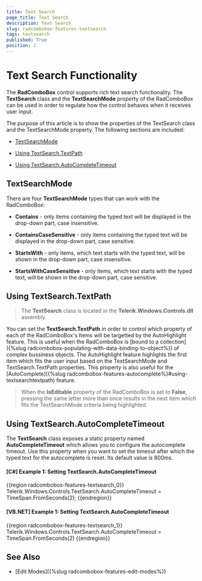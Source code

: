 ```yaml
---
title: Text Search
page_title: Text Search
description: Text Search
slug: radcombobox-features-textsearch
tags: textsearch
published: True
position: 2
---
```


# Text Search Functionality

The __RadComboBox__ control supports rich text search functionality. The __TextSearch__ class and the __TextSearchMode__ property of the RadComboBox can be used in order to regulate how the control behaves when it receives user input.

The purpose of this article is to show the properties of the TextSearch class and the TextSearchMode property. The following sections are included:

* [TextSearchMode](#textsearchmode)

* [Using TextSearch.TextPath](#using-textsearchtextpath)

* [Using TextSearch.AutoCompleteTimeout](#using-textsearchautocompletetimeout)

## TextSearchMode

There are four __TextSearchMode__ types that can work with the RadComboBox:

* __Contains__ - only items containing the typed text will be displayed in the drop-down part, case insensitive.

* __ContainsCaseSensitive__ - only items containing the typed text will be displayed in the drop-down part, case sensitive.

* __StartsWith__ - only items, which text starts with the typed text, will be shown in the drop-down part, case insensitive.

* __StartsWithCaseSensitive__ - only items, which text starts with the typed text, will be shown in the drop-down part, case sensitive.

## Using TextSearch.TextPath

>The __TextSearch__ class is located in the __Telerik.Windows.Controls.dll__ assembly.

You can set the __TextSearch.TextPath__ in order to control which property of each of the RadComboBox's Items will be targetted by the AutoHighlight feature. This is useful when the RadComboBox is [bound to a collection]({%slug radcombobox-populating-with-data-binding-to-object%}) of complex bussiness objects. The AutoHighlight feature highlights the first item which fits the user input based on the TextSearchMode and TextSearch.TextPath properties. This property is also useful for the [AutoComplete]({%slug radcombobox-features-autocomplete%}#using-textsearchtextpath) feature.

>When the __IsEditable__ property of the RadComboBox is set to __False__, pressing the same letter more than once results in the next item which fits the TextSearchMode criteria being highlighted.

## Using TextSearch.AutoCompleteTimeout

The __TextSearch__ class exposes a static property named __AutoCompleteTimeout__ which allows you to configure the autocomplete timeout. Use this property when you want to set the timeout after which the typed text for the autocomplete is reset. Its default value is 800ms.

#### __[C#] Example 1: Setting TextSearch.AutoCompleteTimeout__

{{region radcombobox-features-textsearch_0}}
	Telerik.Windows.Controls.TextSearch.AutoCompleteTimeout = TimeSpan.FromSeconds(2);
{{endregion}}

#### __[VB.NET] Example 1: Setting TextSearch.AutoCompleteTimeout__

{{region radcombobox-features-textsearch_1}}
	Telerik.Windows.Controls.TextSearch.AutoCompleteTimeout = TimeSpan.FromSeconds(2)
{{endregion}}

## See Also
 * [Edit Modes]({%slug radcombobox-features-edit-modes%})
